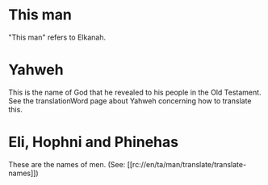 # This man

"This man" refers to Elkanah.

# Yahweh

This is the name of God that he revealed to his people in the Old Testament. See the translationWord page about Yahweh concerning how to translate this.

# Eli, Hophni and Phinehas

These are the names of men. (See: [[rc://en/ta/man/translate/translate-names]])